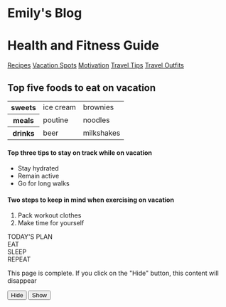 <!DOCTYPE html>
<html lang=en>
	<head>
	<meta charset="utf-8">
	<title> Emilybeth's final project</title>
	<meta name= "viewport" content="width=device-width, initial-scale=1, shrink-to-fit=no">
<!--Bootstrap CSS-->
 <link rel="stylesheet" type="text/css" href="/css/main.css">	
		<link rel="stylesheet" href="https://maxcdn.bootstrapcdn.com/bootstrap/4.0.0-beta.2/css/bootstrap.min.css" integrity="sha384-PsH8R72JQ3SOdhVi3uxftmaW6Vc51MKb0q5P2rRUpPvrszuE4W1povHYgTpBfshb" crossorigin="anonymous">
<script src="https://ajax.googleapis.com/ajax/libs/jquery/3.6.0/jquery.min.js"></script>
<script>
$(document).ready(function(){
  $("#hide").click(function(){
    $("p").hide();
  });
  $("#show").click(function(){
    $("p").show();
  });
});
</script>
</head>
<body>
	<h1>Emily's Blog</h1>
<h1> Health and Fitness Guide</h1>
<nav class="nav nav-pills nav-justified">
 <nav class="nav nav-pills nav-justified">
  <a class="nav-link active" aria-current="page" href="finalassignmentp1.html">Recipes</a>
  <a class="nav-link" href="finalassignmentp2.html">Vacation Spots</a>
  <a class="nav-link" href="finalassignmentp3.html">Motivation</a>
 <a class="nav-link" href="finalassignmentp4.html">Travel Tips</a>
<a class="nav-link" href="finalassignmentp5.html">Travel Outfits</a>

</nav>

<h2>Top five foods to eat on vacation</h2>

<table class="table table-dark table-striped">
<tr>
<th>sweets</th>  
	<td>ice cream</td>
  	<td>brownies</td>
</tr>
<tr>
 <th>meals</th>
	<td>poutine</td>
	<td>noodles</td>
</tr>
<tr>
<th>drinks</th>
	<td>beer</td>
	<td>milkshakes</td>
</tr>
</table>


<h4>Top three tips to stay on track while on vacation</h4>
<ul>
<li> Stay hydrated</li>
<li>Remain active</li>
<li>Go for long walks</li>
</ul>

<h4>Two steps to keep in mind when exercising on vacation </h4>
<ol>
<li> Pack workout clothes</li>
<li>Make time for yourself</li>
</ol>


<div class="p-3 mb-2 bg-primary text-white">TODAY'S PLAN</div>

<div class="container">
  <div class="row">
    <div class="col">
      EAT
    </div>
    <div class="col order-5">
      SLEEP
    </div>
    <div class="col order-1">
      REPEAT
    </div>
  </div>
</div>

<p>This page is complete. If you click on the "Hide" button, this content will disappear</p>

<button id="hide">Hide</button>
<button id="show">Show</button>

